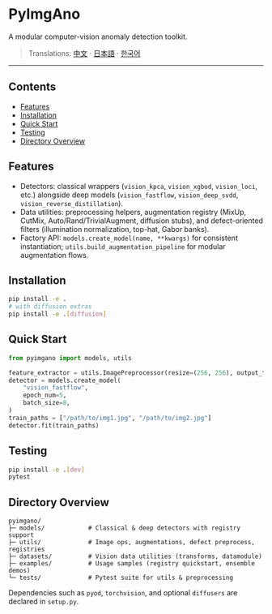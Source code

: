 # PyImgAno

A modular computer-vision anomaly detection toolkit.
  
> Translations: [中文](README_cn.md) · [日本語](README_ja.md) · [한국어](README_ko.md)

--- 
 
## Contents

- [Features](#features)
- [Installation](#installation)
- [Quick Start](#quick-start)
- [Testing](#testing)
- [Directory Overview](#directory-overview)

## Features
 
- Detectors: classical wrappers (`vision_kpca`, `vision_xgbod`, `vision_loci`, etc.) alongside deep models (`vision_fastflow`, `vision_deep_svdd`, `vision_reverse_distillation`).
- Data utilities: preprocessing helpers, augmentation registry (MixUp, CutMix, Auto/Rand/TrivialAugment, diffusion stubs), and defect-oriented filters (illumination normalization, top-hat, Gabor banks).
- Factory API: `models.create_model(name, **kwargs)` for consistent instantiation; `utils.build_augmentation_pipeline` for modular augmentation flows.

## Installation

```bash
pip install -e .
# with diffusion extras
pip install -e .[diffusion]
```

## Quick Start

```python
from pyimgano import models, utils

feature_extractor = utils.ImagePreprocessor(resize=(256, 256), output_tensor=True)
detector = models.create_model(
    "vision_fastflow",
    epoch_num=5,
    batch_size=8,
)
train_paths = ["/path/to/img1.jpg", "/path/to/img2.jpg"]
detector.fit(train_paths)
```

## Testing

```bash
pip install -e .[dev]
pytest
```

## Directory Overview

```text
pyimgano/
├─ models/            # Classical & deep detectors with registry support
├─ utils/             # Image ops, augmentations, defect preprocess, registries
├─ datasets/          # Vision data utilities (transforms, datamodule)
├─ examples/          # Usage samples (registry quickstart, ensemble demos)
└─ tests/             # Pytest suite for utils & preprocessing
```

Dependencies such as `pyod`, `torchvision`, and optional `diffusers` are declared in `setup.py`.
